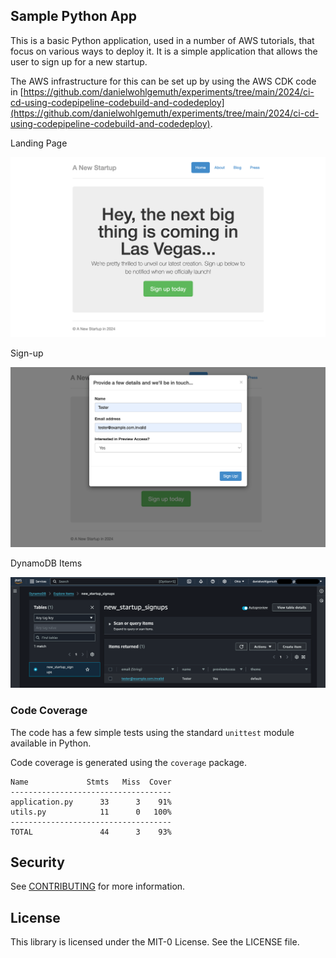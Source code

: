 ## Sample Python App

This is a basic Python application, used in a number of AWS tutorials, that focus on various ways to deploy it. It is a simple application that allows the user to sign up for a new startup.

The AWS infrastructure for this can be set up by using the AWS CDK code in [https://github.com/danielwohlgemuth/experiments/tree/main/2024/ci-cd-using-codepipeline-codebuild-and-codedeploy](https://github.com/danielwohlgemuth/experiments/tree/main/2024/ci-cd-using-codepipeline-codebuild-and-codedeploy).

Landing Page

![landing page](/assets/landing-page.png)

Sign-up

![sign up](/assets/sign-up.png)

DynamoDB Items

![dynamodb items](/assets/dynamodb-items.png)

### Code Coverage

The code has a few simple tests using the standard `unittest` module available in Python.

Code coverage is generated using the `coverage` package.

```
Name             Stmts   Miss  Cover
------------------------------------
application.py      33      3    91%
utils.py            11      0   100%
------------------------------------
TOTAL               44      3    93%
```

## Security

See [CONTRIBUTING](CONTRIBUTING.md#security-issue-notifications) for more information.

## License

This library is licensed under the MIT-0 License. See the LICENSE file.
